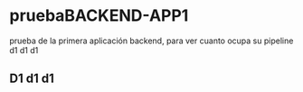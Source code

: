 # pruebaBACKEND-APP1
prueba de la primera aplicación backend, para ver cuanto ocupa su pipeline 
d1
d1
d1
## D1 d1 d1
